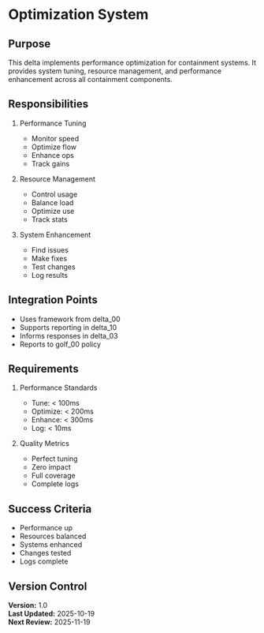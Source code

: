# Optimization System

## Purpose

This delta implements performance optimization for containment systems. It provides system tuning, resource management, and performance enhancement across all containment components.

## Responsibilities

1. Performance Tuning
   - Monitor speed
   - Optimize flow
   - Enhance ops
   - Track gains

2. Resource Management
   - Control usage
   - Balance load
   - Optimize use
   - Track stats

3. System Enhancement
   - Find issues
   - Make fixes
   - Test changes
   - Log results

## Integration Points

- Uses framework from delta_00
- Supports reporting in delta_10
- Informs responses in delta_03
- Reports to golf_00 policy

## Requirements

1. Performance Standards
   - Tune: < 100ms
   - Optimize: < 200ms
   - Enhance: < 300ms
   - Log: < 10ms

2. Quality Metrics
   - Perfect tuning
   - Zero impact
   - Full coverage
   - Complete logs

## Success Criteria

- Performance up
- Resources balanced
- Systems enhanced
- Changes tested
- Logs complete

## Version Control

**Version:** 1.0  
**Last Updated:** 2025-10-19  
**Next Review:** 2025-11-19